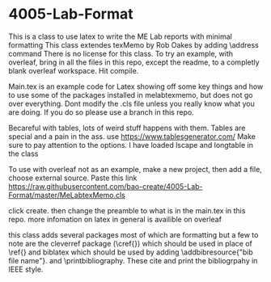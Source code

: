 # 4005-Lab-Format
This is a class to use latex to write the ME Lab reports with minimal formatting This class extendes texMemo by Rob Oakes by adding \address command There is no license for this class.  To try an example, with overleaf, bring in all the files in this repo, except the readme, to a completly blank overleaf workspace. Hit compile. 

Main.tex is an example code for Latex showing off some key things and how to use some of the packages installed in melabtexmemo, but does not go over everything. Dont modify the .cls file unless you really know what you are doing. If you do so please use a branch in this repo.


Becareful with tables, lots of weird stuff happens with them. Tables are special and a pain in the ass. use https://www.tablesgenerator.com/
Make sure to pay attention to the options. I have loaded lscape and longtable in the class

To use with overleaf not as an example, make a new project, then add a file, choose external source. Paste this link https://raw.githubusercontent.com/bao-create/4005-Lab-Format/master/MeLabtexMemo.cls

click create. then change the preamble to what is in the main.tex in this repo. more infomation on latex in general is availible on overleaf

this class adds several packages most of which are formatting but a few to note are the cleverref package (\cref{}) which should be used in place of \ref{} and biblatex which should be used by adding \addbibresource{"bib file name"}. and \printbibliography. These cite and print the bibliogrpahy in IEEE style. 
